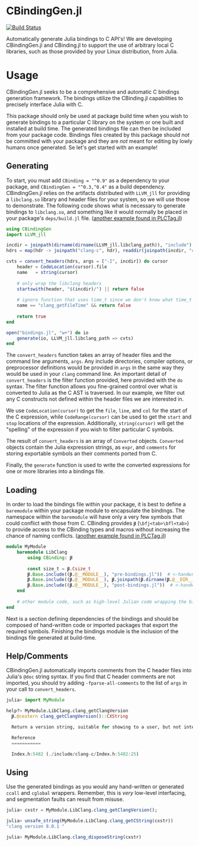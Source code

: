 # CBindingGen.jl

[![Build Status](https://github.com/analytech-solutions/CBindingGen.jl/workflows/CI/badge.svg)](https://github.com/analytech-solutions/CBindingGen.jl/actions)

Automatically generate Julia bindings to C API's!
We are developing CBindingGen.jl and CBinding.jl to support the use of arbitrary local C libraries, such as those provided by your Linux distribution, from Julia.


# Usage

CBindingGen.jl seeks to be a comprehensive and automatic C bindings generation framework.
The bindings utilize the CBinding.jl capabilities to precisely interface Julia with C.

This package should only be used at package build time when you wish to generate bindings to a particular C library on the system or one built and installed at build time.
The generated bindings file can then be included from your package code.
Bindings files created by this package should _not_ be committed with your package and they are _not_ meant for editing by lowly humans once generated.
Se let's get started with an example!


## Generating

To start, you must add `CBinding = "^0.9"` as a dependency to your package, and `CBindingGen = "^0.3,^0.4"` as a build dependency.
CBindingGen.jl relies on the artifacts distributed with `LLVM_jll` for providing a `libclang.so` library and header files for your system, so we will use those to demonstrate.
The following code shows what is necessary to generate bindings to `libclang.so`, and something like it would normally be placed in your package's `deps/build.jl` file.
([another example found in PLCTag.jl](https://github.com/laurium-labs/PLCTag.jl/blob/09f7ed15bd470b4691846178d99f1a57b6917a48/deps/build.jl#L44))

```julia
using CBindingGen
import LLVM_jll

incdir = joinpath(dirname(dirname(LLVM_jll.libclang_path)), "include")
hdrs = map(hdr -> joinpath("clang-c", hdr), readdir(joinpath(incdir, "clang-c")))

cvts = convert_headers(hdrs, args = ["-I", incdir]) do cursor
	header = CodeLocation(cursor).file
	name   = string(cursor)
	
	# only wrap the libclang headers
	startswith(header, "$(incdir)/") || return false
	
	# ignore function that uses time_t since we don't know what time_t is yet
	name == "clang_getFileTime" && return false
	
	return true
end

open("bindings.jl", "w+") do io
	generate(io, LLVM_jll.libclang_path => cvts)
end

```

The `convert_headers` function takes an array of header files and the command line arguments, `args`.
Any include directories, compiler options, or preprocessor definitions would be provided in `args` in the same way they would be used in your `clang` command line.
An important detail of `convert_headers` is the filter function provided, here provided with the `do` syntax.
The filter function allows you fine-grained control over what is converted to Julia as the C AST is traversed.
In our example, we filter out any C constructs not defined within the header files we are interested in.

We use `CodeLocation(cursor)` to get the `file`, `line`, and `col` for the start of the C expression, while `CodeRange(cursor)` can be used to get the `start` and `stop` locations of the expression.
Additionally, `string(cursor)` will get the "spelling" of the expression if you wish to filter particular C symbols.

The result of `convert_headers` is an array of `Converted` objects.
`Converted` objects contain the Julia expression strings, as `expr`, and `comments` for storing exportable symbols an their comments ported from C.

Finally, the `generate` function is used to write the converted expressions for one or more libraries into a bindings file.


## Loading

In order to load the bindings file within your package, it is best to define a `baremodule` within your package module to encapsulate the bindings.
The namespace within the `baremodule` will have only a very few symbols that could conflict with those from C.
CBinding provides `𝐣𝐥` (`\bfj<tab>\bfl<tab>`) to provide access to the CBinding types and macros without increasing the chance of naming conflicts.
([another example found in PLCTag.jl](https://github.com/laurium-labs/PLCTag.jl/blob/09f7ed15bd470b4691846178d99f1a57b6917a48/src/PLCTag.jl#L2))

```julia
module MyModule
	baremodule LibClang
		using CBinding: 𝐣𝐥
		
		const size_t = 𝐣𝐥.Csize_t
		𝐣𝐥.Base.include((𝐣𝐥.@__MODULE__), "pre-bindings.jl"))  # <-handwritten
		𝐣𝐥.Base.include((𝐣𝐥.@__MODULE__), 𝐣𝐥.joinpath(𝐣𝐥.dirname(𝐣𝐥.@__DIR__), "deps", "libclang.jl"))  # <-generated
		𝐣𝐥.Base.include((𝐣𝐥.@__MODULE__), "post-bindings.jl"))  # <-handwritten
	end
	
	# other module code, such as high-level Julian code wrapping the bindings...
end
```

Next is a section defining dependencies of the bindings and should be composed of hand-written code or imported packages that export the required symbols.
Finishing the bindings module is the inclusion of the bindings file generated at build-time.


## Help/Comments

CBindingGen.jl automatically imports comments from the C header files into Julia's `@doc` string syntax.
If you find that C header comments are not imported, you should try adding `-fparse-all-comments` to the list of `args` in your call to `convert_headers`.

```julia
julia> import MyModule

help?> MyModule.LibClang.clang_getClangVersion
  𝐣𝐥.@cextern clang_getClangVersion()::CXString

  Return a version string, suitable for showing to a user, but not intended to be parsed (the format is not guaranteed to be stable).

  Reference
  ===========

  Index.h:5482 (./include/clang-c/Index.h:5482:25)
```


## Using

Use the generated bindings as you would any hand-written or generated `ccall` and `cglobal` wrappers.
Remember, this is _very_ low-level interfacing, and segmentation faults can result from misuse.

```julia
julia> cxstr = MyModule.LibClang.clang_getClangVersion();

julia> unsafe_string(MyModule.LibClang.clang_getCString(cxstr))
"clang version 8.0.1 "

julia> MyModule.LibClang.clang_disposeString(cxstr)

```

